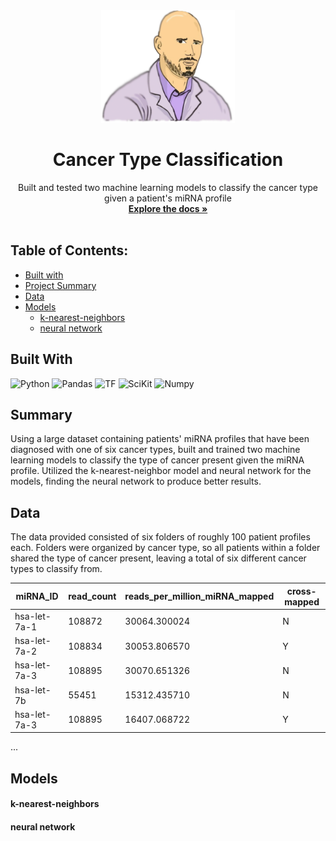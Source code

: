 

<div align="center">
  <a href="https://github.com/othneildrew/Best-README-Template">
    <img src="./new-ctype2.png" alt="Logo" height="180">
  </a>

  <h1 align="center">Cancer Type Classification</h1>

  <p align="center">
    Built and tested two machine learning models to classify the cancer type given a patient's miRNA profile
    <br />
    <a href="https://github.com/owscork/cancer-classification"><strong>Explore the docs »</strong></a>
    <br />
    <br />
  </p>
</div>

## Table of Contents:

- [Built with](#built-with)
- [Project Summary](#summary)
- [Data](#data)
- [Models](#models)
  - [k-nearest-neighbors](#k-nearest-neighbors)
  - [neural network](#neural-network)


## Built With

![Python][Python.ico]
![Pandas][Pandas.ico]
![TF][TF.ico]
![SciKit][SciKit.ico]
![Numpy][Numpy.ico]


## Summary
Using a large dataset containing patients' miRNA profiles that have been diagnosed with one of six cancer types, built and trained
two machine learning models to classify the type of cancer present given the miRNA profile. Utilized the k-nearest-neighbor model and 
neural network for the models, finding the neural network to produce better results.


## Data
The data provided consisted of six folders of roughly 100 patient profiles each. Folders were organized by cancer type, so all patients within a folder shared the type of cancer present, leaving a total of six different cancer types to classify from.
<br />


|miRNA_ID|read_count|reads_per_million_miRNA_mapped|cross-mapped|
| --- | --- | --- | --- |
| hsa-let-7a-1 | 108872 | 30064.300024 | N |
| hsa-let-7a-2 | 108834 | 30053.806570 | Y |
| hsa-let-7a-3 | 108895 | 30070.651326 | N |
| hsa-let-7b | 55451 | 15312.435710 | N |
| hsa-let-7a-3 | 108895 | 16407.068722 | Y |
...


## Models

#### k-nearest-neighbors

#### neural network



[React.js]: https://img.shields.io/badge/React-20232A?style=for-the-badge&logo=react&logoColor=61DAFB
[React-url]: https://reactjs.org/
[Numpy.ico]: https://img.shields.io/badge/numpy-%23013243.svg?style=for-the-badge&logo=numpy&logoColor=white
[SciKit.ico]: https://img.shields.io/badge/scikit--learn-%23F7931E.svg?style=for-the-badge&logo=scikit-learn&logoColor=white
[Python.ico]: https://img.shields.io/badge/python-3670A0?style=for-the-badge&logo=python&logoColor=ffdd54
[Pandas.ico]: https://img.shields.io/badge/pandas-%23150458.svg?style=for-the-badge&logo=pandas&logoColor=white
[WebGL-url]: https://developer.mozilla.org/en-US/docs/Web/API/WebGL_API/Tutorial/Getting_started_with_WebGL
[TF.ico]: https://img.shields.io/badge/TensorFlow-%23FF6F00.svg?style=for-the-badge&logo=TensorFlow&logoColor=white
